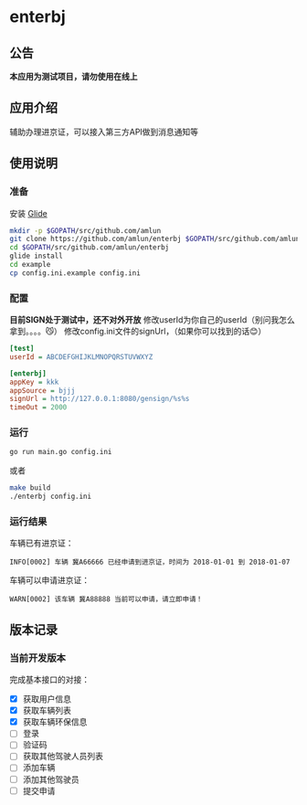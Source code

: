 # enterbj

## 公告

**本应用为测试项目，请勿使用在线上**

## 应用介绍

辅助办理进京证，可以接入第三方API做到消息通知等

## 使用说明

### 准备

安装 [Glide](https://glide.sh/)

```bash
mkdir -p $GOPATH/src/github.com/amlun
git clone https://github.com/amlun/enterbj $GOPATH/src/github.com/amlun
cd $GOPATH/src/github.com/amlun/enterbj
glide install
cd example
cp config.ini.example config.ini
```

### 配置

**目前SIGN处于测试中，还不对外开放**
修改userId为你自己的userId（别问我怎么拿到。。。。😼）
修改config.ini文件的signUrl，（如果你可以找到的话😊）

```ini
[test]
userId = ABCDEFGHIJKLMNOPQRSTUVWXYZ

[enterbj]
appKey = kkk
appSource = bjjj
signUrl = http://127.0.0.1:8080/gensign/%s%s
timeOut = 2000

```

### 运行

```bash
go run main.go config.ini
```
或者
```bash
make build
./enterbj config.ini
```

### 运行结果

车辆已有进京证：
```
INFO[0002] 车辆 冀A66666 已经申请到进京证，时间为 2018-01-01 到 2018-01-07 
```

车辆可以申请进京证：
```
WARN[0002] 该车辆 冀A88888 当前可以申请，请立即申请！
```

## 版本记录

### 当前开发版本

完成基本接口的对接：

- [x] 获取用户信息
- [x] 获取车辆列表
- [x] 获取车辆环保信息
- [ ] 登录
- [ ] 验证码
- [ ] 获取其他驾驶人员列表
- [ ] 添加车辆
- [ ] 添加其他驾驶员
- [ ] 提交申请
